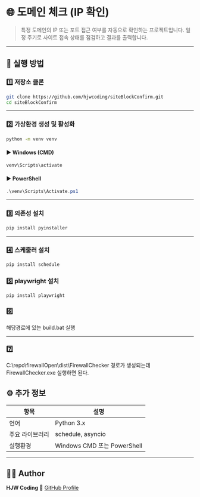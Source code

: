 # 🌐 도메인 체크 (IP 확인)

> 특정 도메인의 IP 또는 포트 접근 여부를 자동으로 확인하는 프로젝트입니다.
> 일정 주기로 사이트 접속 상태를 점검하고 결과를 출력합니다.

---

## 🚀 실행 방법

### 1️⃣ 저장소 클론
```bash
git clone https://github.com/hjwcoding/siteBlockConfirm.git
cd siteBlockConfirm
```

---

### 2️⃣ 가상환경 생성 및 활성화
```bash
python -m venv venv
```

#### ▶ Windows (CMD)
```bash
venv\Scripts\activate
```

#### ▶ PowerShell
```powershell
.\venv\Scripts\Activate.ps1
```

---

### 3️⃣ 의존성 설치
```bash
pip install pyinstaller
```

---

### 4️⃣ 스케줄러 설치
```bash
pip install schedule
```

### 5️⃣ playwright 설치
```bash
pip install playwright
```

### 6️⃣

해당경로에 있는 build.bat 실행

---

### 7️⃣

C:\repo\firewallOpen\dist\FirewallChecker 경로가 생성되는데 FirewallChecker.exe 실행하면 된다.

## ⚙️ 추가 정보

| 항목 | 설명 |
|------|------|
| 언어 | Python 3.x |
| 주요 라이브러리 | schedule, asyncio |
| 실행환경 | Windows CMD 또는 PowerShell |

---

## 🧑‍💻 Author
**HJW Coding**
🔗 [GitHub Profile](https://github.com/hjwcoding)
